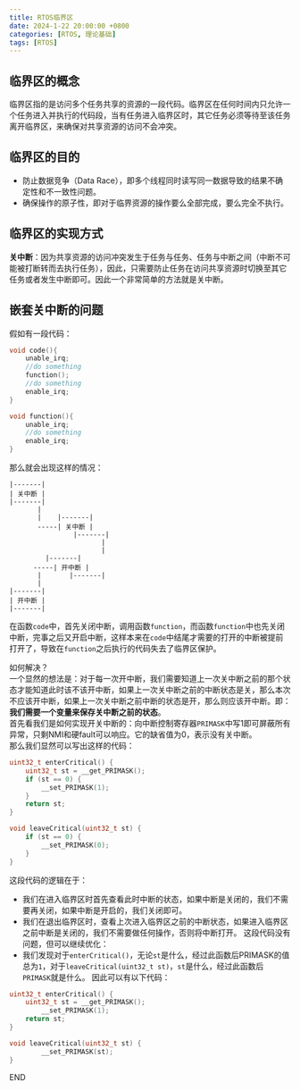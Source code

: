 ```yaml
---
title: RTOS临界区
date: 2024-1-22 20:00:00 +0800
categories: [RTOS, 理论基础]
tags: [RTOS]
---
```


## 临界区的概念
临界区指的是访问多个任务共享的资源的一段代码。临界区在任何时间内只允许一个任务进入并执行的代码段，当有任务进入临界区时，其它任务必须等待至该任务离开临界区，来确保对共享资源的访问不会冲突。

## 临界区的目的
* 防止数据竞争（Data Race），即多个线程同时读写同一数据导致的结果不确定性和不一致性问题。
* 确保操作的原子性，即对于临界资源的操作要么全部完成，要么完全不执行。

## 临界区的实现方式
**关中断**：因为共享资源的访问冲突发生于任务与任务、任务与中断之间（中断不可能被打断转而去执行任务），因此，只需要防止任务在访问共享资源时切换至其它任务或者发生中断即可。因此一个非常简单的方法就是关中断。

## 嵌套关中断的问题
假如有一段代码：
```c
void code(){
    unable_irq;
    //do something
    function();
    //do something
    enable_irq;
}

void function(){
    unable_irq;
    //do something
    enable_irq;
}
```
那么就会出现这样的情况：
```
|-------|
| 关中断 |
|-------|
       |
       |    |-------|
       -----| 关中断 |
                |-------|
                       |
                       |
         |-------|
      -----| 开中断 |
       |       |-------|
       |
|-------|
| 开中断 |
|-------|
```
在函数`code`中，首先关闭中断，调用函数`function`，而函数`function`中也先关闭中断，完事之后又开启中断，这样本来在`code`中结尾才需要的打开的中断被提前打开了，导致在`function`之后执行的代码失去了临界区保护。

如何解决？  
一个显然的想法是：对于每一次开中断，我们需要知道上一次关中断之前的那个状态才能知道此时该不该开中断，如果上一次关中断之前的中断状态是关，那么本次不应该开中断，如果上一次关中断之前中断的状态是开，那么则应该开中断。即：**我们需要一个变量来保存关中断之前的状态**。  
首先看我们是如何实现开关中断的：向中断控制寄存器`PRIMASK`中写1即可屏蔽所有异常，只剩NMI和硬fault可以响应。它的缺省值为0，表示没有关中断。   
那么我们显然可以写出这样的代码：
```c
uint32_t enterCritical() {
    uint32_t st = __get_PRIMASK();
    if (st == 0) {
        __set_PRIMASK(1);
    }
    return st;
}

void leaveCritical(uint32_t st) {
    if (st == 0) {
        __set_PRIMASK(0);
    }
}
```
这段代码的逻辑在于：
* 我们在进入临界区时首先查看此时中断的状态，如果中断是关闭的，我们不需要再关闭，如果中断是开启的，我们关闭即可。
* 我们在退出临界区时，查看上次进入临界区之前的中断状态，如果进入临界区之前中断是关闭的，我们不需要做任何操作，否则将中断打开。
这段代码没有问题，但可以继续优化：
* 我们发现对于`enterCritical()`，无论`st`是什么，经过此函数后PRIMASK的值总为`1`，对于`leaveCritical(uint32_t st)`，`st`是什么，经过此函数后`PRIMASK`就是什么。
因此可以有以下代码：
  
```c
uint32_t enterCritical() {
    uint32_t st = __get_PRIMASK();
        __set_PRIMASK(1);
    return st;
}

void leaveCritical(uint32_t st) {
        __set_PRIMASK(st);
}
```  


END





